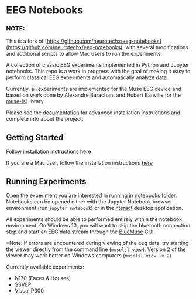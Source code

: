 # EEG Notebooks

### NOTE:
This is a fork of [https://github.com/neurotechx/eeg-notebooks](https://github.com/neurotechx/eeg-notebooks), with several modifications and additional scripts to allow Mac users to run the experiments. 

A collection of classic EEG experiments implemented in Python and Jupyter notebooks. This repo is a work in progress with the goal of making it easy to perform classical EEG experiments and automatically analyze data.

Currently, all experiments are implemented for the Muse EEG device and based on work done by Alexandre Barachant and Hubert Banville for the [muse-lsl](https://github.com/alexandrebarachant/muse-lsl) library. 

Please see the [documentation](http://eeg-notebooks.readthedocs.io/) for advanced installation instructions and complete info about the project.

## Getting Started

Follow installation instructions [here](http://eeg-notebooks.readthedocs.io/en/latest/setup_instructions_windows.html)

If you are a Mac user, follow the installation instructions [here](https://github.com/amandakeasson/eeg-notebooks/blob/master/mac_instructions.pdf)

## Running Experiments

Open the experiment you are interested in running in notebooks folder. Notebooks can be opened either with the Jupyter Notebook browser environment (run `jupyter notebook`) or in the [nteract](https://nteract.io/desktop) desktop application.

All experiments should be able to performed entirely within the notebook environment. On Windows 10, you will want to skip the bluetooth connection step and start an EEG data stream through the [BlueMuse](https://github.com/kowalej/BlueMuse) GUI.

*Note: if errors are encountered during viewing of the eeg data, try starting the viewer directly from the command line (`muselsl view`). Version 2 of the viewer may work better on Windows computers (`muselsl view -v 2`)

Currently available experiments: 
- N170 (Faces & Houses)
- SSVEP
- Visual P300

